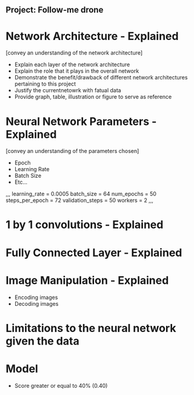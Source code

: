 ## Project: Follow-me drone

# Network Architecture - Explained
[convey an understanding of the network architecture]
- Explain each layer of the network architecture
- Explain the role that it plays in the overall network
- Demonstrate the benefit/drawback of different network architectures pertaining to this project
- Justify the currentnetowrk with fatual data
- Provide graph, table, illustration or figure to serve as reference


# Neural Network Parameters - Explained
[convey an understanding of the parameters chosen]
- Epoch
- Learning Rate
- Batch Size
- Etc...

,,,
learning_rate = 0.0005
batch_size = 64
num_epochs = 50
steps_per_epoch = 72
validation_steps = 50
workers = 2
,,,

# 1 by 1 convolutions - Explained


# Fully Connected Layer - Explained


# Image Manipulation - Explained
- Encoding images
- Decoding images


# Limitations to the neural network given the data


# Model
- Score greater or equal to 40% (0.40)